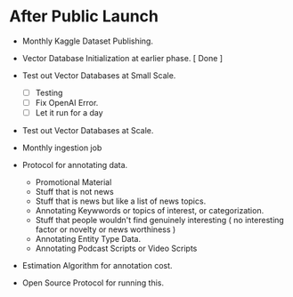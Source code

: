 # After Public Launch
* Monthly Kaggle Dataset Publishing.

* Vector Database Initialization at earlier phase. [ Done ]
* Test out Vector Databases at Small Scale. 
    * [ ] Testing 
    * [ ] Fix OpenAI Error.
    * [ ] Let it run for a day
* Test out Vector Databases at Scale. 


* Monthly ingestion job
* Protocol for annotating data. 
    * Promotional Material 
    * Stuff that is not news
    * Stuff that is news but like a list of news topics. 
    * Annotating Keywwords or topics of interest, or categorization.
    * Stuff that people wouldn't find genuinely interesting ( no interesting factor or novelty or news worthiness ) 
    * Annotating Entity Type Data. 
    * Annotating Podcast Scripts or Video Scripts
* Estimation Algorithm for annotation cost. 
* Open Source Protocol for running this. 
